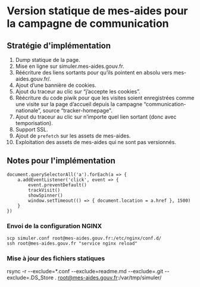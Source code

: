 # Version statique de mes-aides pour la campagne de communication

## Stratégie d'implémentation

1. Dump statique de la page.
2. Mise en ligne sur simuler.mes-aides.gouv.fr.
3. Réécriture des liens sortants pour qu’ils pointent en absolu vers mes-aides.gouv.fr/.
4. Ajout d’une bannière de cookies.
5. Ajout du traceur au clic sur “j’accepte les cookies”.
6. Réécriture du code piwik pour que les visites soient enregistrées comme une visite sur la page d’accueil depuis la campagne “communication-nationale”, source “tracker-homepage".
7. Ajout du traceur au clic sur n’importe quel lien sortant (donc avec temporisation).
8. Support SSL.
9. Ajout de `prefetch` sur les assets de mes-aides.
10. Exploitation des assets de mes-aides qui ne sont pas versionnés.


## Notes pour l'implémentation


```
document.querySelectorAll('a').forEach(a => {
    a.addEventListener('click', event => {
        event.preventDefault()
        trackVisit()
        showSpinner()
        window.setTimeout(() => { document.location = a.href }, 1500)
    }
})
```

### Envoi de la configuration NGINX

```
scp simuler.conf root@mes-aides.gouv.fr:/etc/nginx/conf.d/
ssh root@mes-aides.gouv.fr "service nginx reload"
```


### Mise à jour des fichiers statiques

rsync -r --exclude=*.conf --exclude=readme.md --exclude=.git --exclude=.DS_Store . root@mes-aides.gouv.fr:/var/tmp/simuler/

